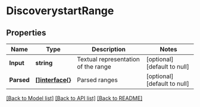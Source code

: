 # DiscoverystartRange

## Properties
Name | Type | Description | Notes
------------ | ------------- | ------------- | -------------
**Input** | **string** | Textual representation of the range | [optional] [default to null]
**Parsed** | [**[]interface{}**](interface{}.md) | Parsed ranges | [optional] [default to null]

[[Back to Model list]](../README.md#documentation-for-models) [[Back to API list]](../README.md#documentation-for-api-endpoints) [[Back to README]](../README.md)


